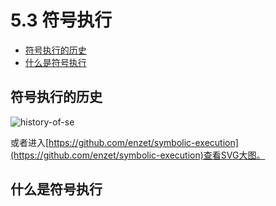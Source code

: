 # 5.3 符号执行

- [符号执行的历史](#符号执行的历史)
- [什么是符号执行](#什么是符号执行)


## 符号执行的历史

![history-of-se](https://raw.githubusercontent.com/enzet/symbolic-execution/master/diagram/symbolic-execution.svg)

或者进入[https://github.com/enzet/symbolic-execution](https://github.com/enzet/symbolic-execution)查看SVG大图。


## 什么是符号执行
